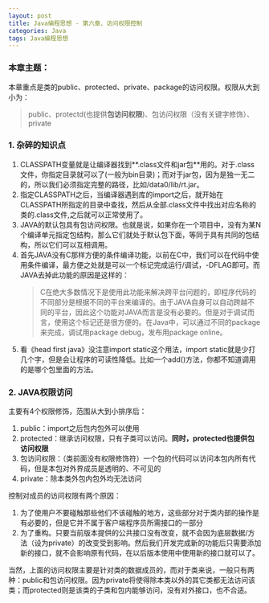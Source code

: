 ```yaml
---
layout: post
title: Java编程思想 - 第六章、访问权限控制
categories: Java
tags: Java编程思想
---
```


### 本章主题：

本章重点是类的public、protected、private、package的访问权限。权限从大到小为：

> public、protectd(也提供**包访问权限**)、包访问权限（没有关键字修饰）、private

### 1. 杂碎的知识点

1. CLASSPATH变量就是让编译器找到**.class文件和jar包**用的。对于.class文件，你指定目录就可以了(一般为bin目录)；而对于jar包，因为是独一无二的，所以我们必须指定完整的路径，比如/data0/lib/rt.jar。
2. 指定CLASSPATH之后，当编译器遇到库的import之后，就开始在CLASSPATH所指定的目录中查找，然后从全部.class文件中找出对应名称的类的.class文件,之后就可以正常使用了。
3. JAVA的默认包具有包访问权限。也就是说，如果你在一个项目中，没有为某N个编译单元指定包结构，那么它们就处于默认包下面，等同于具有共同的包结构，所以它们可以互相调用。
4. 首先JAVA没有C那样方便的条件编译功能，以前在C中，我们可以在代码中使用条件编译，最方便之处就是可以一个标记完成运行/调试，-DFLAG即可。而JAVA去掉此功能的原因是这样的：
	> C在绝大多数情况下是使用此功能来解决跨平台问题的，即程序代码的不同部分是根据不同的平台来编译的。由于JAVA自身可以自动跨越不同的平台，因此这个功能对JAVA而言是没有必要的。但是对于调试而言，使用这个标记还是很方便的。在Java中，可以通过不同的package来完成，调试用package debug，发布用package online。
5. 看《head first java》没注意import static这个用法，import static就是少打几个字，但是会让程序的可读性降低。比如一个add()方法，你都不知道调用的是哪个包里面的方法。

### 2. JAVA权限访问

主要有4个权限修饰，范围从大到小排序后：

1. public：import之后包内包外可以使用
2. protected：继承访问权限，只有子类可以访问。**同时，protected也提供包访问权限**
3. 包访问权限：（类前面没有权限修饰符）一个包的代码可以访问本包内所有代码，但是本包对外界成员是透明的、不可见的
4. private：除本类外包内包外均无法访问

控制对成员的访问权限有两个原因：
 
1. 为了使用户不要碰触那些他们不该碰触的地方，这些部分对于类内部的操作是有必要的，但是它并不属于客户端程序员所需接口的一部分
2. 为了重构。只要当前版本提供的公共接口没有改变，就不会因为底层数据/方法（设为private）的改变受到影响。然后我们开发完成新的功能后只需要添加新的接口，就不会影响原有代码，在以后版本使用中使用新的接口就可以了。

当然，上面的访问权限主要是针对类的数据成员的，而对于类来说，一般只有两种：public和包访问权限。因为private将使得除本类以外的其它类都无法访问该类；而protected则是该类的子类和包内能够访问，没有对外接口，也不合适。